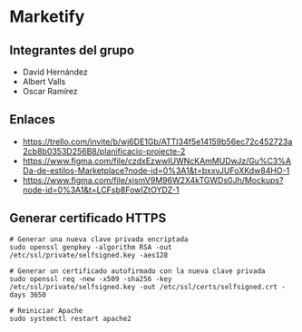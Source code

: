 # Marketify
## Integrantes del grupo
* David Hernández
* Albert Valls 
* Oscar Ramírez

## Enlaces
* https://trello.com/invite/b/wj6DE1Gb/ATTI34f5e14159b56ec72c452723a2cb8b0353D256B8/planificacio-projecte-2
* https://www.figma.com/file/czdxEzwwIUWNcKAmMUDwJz/Gu%C3%ADa-de-estilos-Marketplace?node-id=0%3A1&t=bxxvJUFoXKdw84HO-1
* https://www.figma.com/file/xjsmV9M96W2X4kTGWDs0Jh/Mockups?node-id=0%3A1&t=LCFsb8FowIZtOYDZ-1

## Generar certificado HTTPS
```
# Generar una nueva clave privada encriptada
sudo openssl genpkey -algorithm RSA -out /etc/ssl/private/selfsigned.key -aes128
```
```
# Generar un certificado autofirmado con la nueva clave privada
sudo openssl req -new -x509 -sha256 -key /etc/ssl/private/selfsigned.key -out /etc/ssl/certs/selfsigned.crt -days 3650
```
```
# Reiniciar Apache
sudo systemctl restart apache2
```